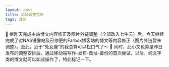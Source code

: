 ```yaml
---
layout: post
title: 后续调整完毕
tags: 其他
---
```


继昨天完成主站博文内容修正及图片外链调整（全部改入七牛云）后，今天继续完成了对NAS镜像站及已停更的Farbox博客站的博文等内容修正（图片外链暂未调整）。至此，近于“处女座”的我总算可以松口气了～

同时，此小文也算是昨日发布的调整安排后，通过移动端写作-发布-改址-备份的首次尝试，以后，纯文字类的博文就可以如此操作了，特此标记一下。